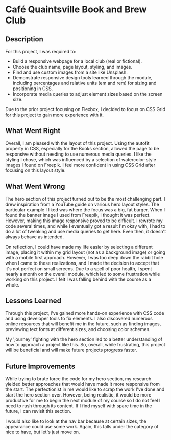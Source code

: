 # Café Quaintsville Book and Brew Club

## Description

For this project, I was required to:
- Build a responsive webpage for a local club (real or fictional).
- Choose the club name, page layout, styling, and images.
- Find and use custom images from a site like Unsplash.
- Demonstrate responsive design tools learned through the module, including percentages and relative units (em and rem) for sizing and positioning in CSS.
- Incorporate media queries to adjust element sizes based on the screen size.

Due to the prior project focusing on Flexbox, I decided to focus on CSS Grid for this project to gain more experience with it.

## What Went Right

Overall, I am pleased with the layout of this project. Using the autofit property in CSS, especially for the Books section, allowed the page to be responsive without needing to use numerous media queries. I like the styling I chose, which was influenced by a selection of watercolor-style images I found on Freepik. I feel more confident in using CSS Grid after focusing on this layout style.

## What Went Wrong

The hero section of this project turned out to be the most challenging part. I drew inspiration from a YouTube guide on various hero layout styles. The particular example I liked was where the focus was a big, fat burger. When I found the banner image I used from Freepik, I thought it was perfect. However, making this image responsive proved to be difficult. I rewrote my code several times, and while I eventually got a result I'm okay with, I had to do a lot of tweaking and use media queries to get here. Even then, it doesn't always behave as intended.

On reflection, I could have made my life easier by selecting a different image, placing it within my grid layout (not as a background image) or going with a mobile first approach. However, I was too deep down the rabbit hole when I came to these realizations, and I made the decision to accept that it's not perfect on small screens. Due to a spell of poor health, I spent nearly a month on the overall module, which led to some frustration while working on this project. I felt I was falling behind with the course as a whole.

## Lessons Learned

Through this project, I've gained more hands-on experience with CSS code and using developer tools to fix elements. I also discovered numerous online resources that will benefit me in the future, such as finding images, previewing text fonts at different sizes, and choosing color schemes.

My 'journey' fighting with the hero section led to a better understanding of how to approach a project like this. So, overall, while frustrating, this project will be beneficial and will make future projects progress faster.

## Future Improvements

While trying to brute force the code for my hero section, my research yielded better approaches that would have made it more responsive from the start. The perfectionist in me would like to scrap the work I've done and start the hero section over. However, being realistic, it would be more productive for me to begin the next module of my course so I do not feel I need to rush through its content. If I find myself with spare time in the future, I can revisit this section.

I would also like to look at the nav bar because at certain sizes, the appearance could use some work. Again, this falls under the category of nice to have, but let's just move on.

